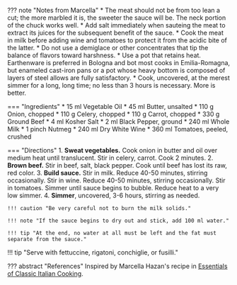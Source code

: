 ??? note "Notes from Marcella"
    * The meat should not be from too lean a cut; the more marbled it is, the sweeter the sauce will be. The neck portion of the chuck works well.
    * Add salt immediately when sauteing the meat to extract its juices for the subsequent benefit of the sauce.
    * Cook the meat in milk before adding wine and tomatoes to protect it from the acidic bite of the latter.
    * Do not use a demiglace or other concentrates that tip the balance of flavors toward harshness.
    * Use a pot that retains heat. Earthenware is preferred in Bologna and bot most cooks in Emilia-Romagna, but enameled cast-iron pans or a pot whose heavy bottom is composed of layers of steel allows are fully satisfactory.
    * Cook, uncovered, at the merest simmer for a long, long time; no less than 3 hours is necessary. More is better.

=== "Ingredients"
    * 15 ml Vegetable Oil
    * 45 ml Butter, unsalted
    * 110 g Onion, chopped
    * 110 g Celery, chopped
    * 110 g Carrot, chopped
    * 330 g Ground Beef
    * 4 ml Kosher Salt
    * 2 ml Black Pepper, ground
    * 240 ml Whole Milk
    * 1 pinch Nutmeg
    * 240 ml Dry White Wine
    * 360 ml Tomatoes, peeled, crushed

=== "Directions"
    1. **Sweat vegetables.** Cook onion in butter and oil over medium heat until translucent. Stir in celery, carrot. Cook 2 minutes.
    2. **Brown beef.** Stir in beef, salt, black pepper. Cook until beef has lost its raw, red color.
    3. **Build sauce.** Stir in milk. Reduce 40-50 minutes, stirring occasionally. Stir in wine. Reduce 40-50 minutes, stirring occasionally. Stir in tomatoes. Simmer until sauce begins to bubble. Reduce heat to a very low simmer.
    4. **Simmer**, uncovered, 3-6 hours, stirring as needed.

    !!! caution "Be very careful not to burn the milk solids."

    !!! note "If the sauce begins to dry out and stick, add 100 ml water."

    !!! tip "At the end, no water at all must be left and the fat must separate from the sauce."

!!! tip "Serve with fettuccine, rigatoni, conchiglie, or fusilli."

??? abstract "References"
    Inspired by Marcella Hazan's recipe in [Essentials of Classic Italian Cooking](https://smile.amazon.com/gp/product/039458404X).
